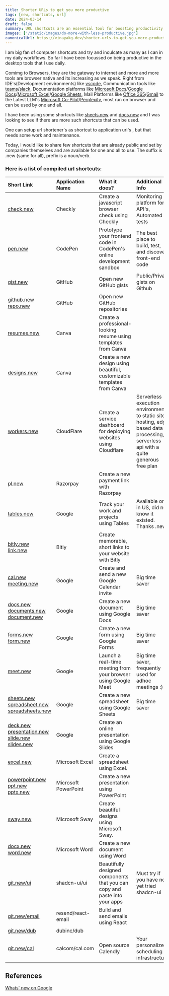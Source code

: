 ```yaml
---
title: Shorter URLs to get you more productive
tags: [new, shortcuts, url]
date: 2024-03-14
draft: false
summary: URL shortcuts are an essential tool for boosting productivity in the digital age. By simplifying the process of navigating the web, URL shortcuts help users focus on their tasks without the distraction of searching for links, leading to a more organized and efficient online experience.
images: ['/static/images/do-more-with-less-productive.jpg']
canonicalUrl: https://vinayakg.dev/shorter-urls-to-get-you-more-productive
---
```


I am big fan of computer shortcuts and try and inculcate as many as I can in my daily workflows. So far I have been focussed on being productive in the desktop tools that I use daily.

Comimg to Browsers, they are the gateway to internet and more and more tools are browser native and its increasing as we speak. Right from IDE's(Development environments) like [vscode](https://github.dev), Communication tools like [teams](https://teams.microsoft.com)/[slack](https://slack.com), Documentation platforms like [Microsoft Docs](https://www.microsoft.com/en-us/microsoft-365/word)/[Google Docs](https://docs.google.com)/[Microsoft Excel](https://www.microsoft.com/en-us/microsoft-365/excel)/[Google Sheets](https://sheets.google.com), Mail Platforms like [Office 365](https://outlook.office.com/)/[Gmail](https://gmail.com) to the Latest LLM's [Microsoft Co-Pilot](https://copilot.microsoft.com/)/[Perplexity](https://www.perplexity.ai/), most run on browser and can be used by one and all.

I have been using some shortcuts like [sheets.new](https://sheets.new) and [docs.new](https://docs.new) and I was looking to see if there are more such shortcuts that can be used.

One can setup url shortener's as shortcut to application url's , but that needs some work and maintenance.

Today, I would like to share few shortcuts that are already public and set by companies themselves and are available for one and all to use. The suffix is .new (same for all), prefix is a noun/verb.

### Here is a list of compiled url shortcuts:

| Short Link                                                                                                                                            | Application Name     | What it does?                                                              | Additional Info                                                                                                                     |
| :---------------------------------------------------------------------------------------------------------------------------------------------------- | :------------------- | :------------------------------------------------------------------------- | :---------------------------------------------------------------------------------------------------------------------------------- |
| [check.new](https://check.new)                                                                                                                        | Checkly              | Create a javascript browser check using Checkly                            | Monitoring platform for API's, Automated UI tests                                                                                   |
| [pen.new](https://pen.new)                                                                                                                            | CodePen              | Prototype your frontend code in CodePen's online development sandbox       | The best place to build, test, and discover front-end code                                                                          |
| [gist.new](https://gist.new)                                                                                                                          | GitHub               | Open new GitHub gists                                                      | Public/Private gists on Github                                                                                                      |
| [github.new](https://github.new)<br/>[repo.new](https://repo.new)                                                                                     | GitHub               | Open new GitHub repositories                                               |                                                                                                                                     |
| [resumes.new](https://resumes.new)                                                                                                                    | Canva                | Create a professional-looking resume using templates from Canva            |                                                                                                                                     |
| [designs.new](https://designs.new)                                                                                                                    | Canva                | Create a new design using beautiful, customizable templates from Canva     |                                                                                                                                     |
| [workers.new](https://workers.new)                                                                                                                    | CloudFlare           | Create a service dashboard for deploying websites using Cloudflare         | Serverless execution environment to static site hosting, edge based data processing, serverless api with a quite generous free plan |
| [pl.new](https://pl.new)                                                                                                                              | Razorpay             | Create a new payment link with Razorpay                                    |                                                                                                                                     |
| [tables.new](https://tables.new)                                                                                                                      | Google               | Track your work and projects using Tables                                  | Available only in US, did not know it existed. Thanks .new                                                                          |
| [bitly.new](https://bitly.new)<br/>[link.new](https://link.new)                                                                                       | Bitly                | Create memorable, short links to your website with Bitly                   |                                                                                                                                     |
| [cal.new](https://cal.new)<br/>[meeting.new](https://meeting.new)                                                                                     | Google               | Create and send a new Google Calendar invite                               | Big time saver                                                                                                                      |
| [docs.new](https://docs.new)<br/>[documents.new](https://documents.new)<br/>[document.new](https://document.new)                                      | Google               | Create a new document using Google Docs                                    | Big time saver                                                                                                                      |
| [forms.new](https://forms.new)<br/>[form.new](https://form.new)                                                                                       | Google               | Create a new form using Google Forms                                       | Big time saver                                                                                                                      |
| [meet.new](https://meet.new)                                                                                                                          | Google               | Launch a real-time meeting from your browser using Google Meet             | Big time saver, frequently used for adhoc meetings :)                                                                               |
| [sheets.new](https://sheets.new)<br/>[spreadsheet.new](https://spreadsheet.new)<br/>[spreadsheets.new](https://spreadsheets.new)                      | Google               | Create a new spreadsheet using Google Sheets                               | Big time saver                                                                                                                      |
| [deck.new](https://deck.new)<br/>[presentation.new](https://presentation.new)<br/>[slide.new](https://slide.new)<br/>[slides.new](https://slides.new) | Google               | Create an online presentation using Google Slides                          |                                                                                                                                     |
| [excel.new](https://excel.new)                                                                                                                        | Microsoft Excel      | Create a spreadsheet using Excel.                                          |                                                                                                                                     |
| [powerpoint.new](https://powerpoint.new)<br/>[ppt.new](https://ppt.new)<br/>[pptx.new](https://pptx.new)                                              | Microsoft PowerPoint | Create a new presentation using PowerPoint                                 |                                                                                                                                     |
| [sway.new](https://sway.new)                                                                                                                          | Microsoft Sway       | Create beautiful designs using Microsoft Sway.                             |                                                                                                                                     |
| [docx.new](https://docx.new)<br/>[word.new](https://word.new)                                                                                         | Microsoft Word       | Create a new document using Word                                           |                                                                                                                                     |
| [git.new/ui](https://git.new/ui)                                                                                                                      | shadcn-ui/ui         | Beautifully designed components that you can copy and paste into your apps | Must try if you have not yet tried shadcn-ui                                                                                        |
| [git.new/email](https://git.new/email)                                                                                                                | resend/react-email   | Build and send emails using React                                          |                                                                                                                                     |
| [git.new/dub](https://git.new/dub)                                                                                                                    | dubinc/dub           |                                                                            |                                                                                                                                     |
| [git.new/cal](https://git.new/cal)                                                                                                                    | calcom/cal.com       | Open source Calendly                                                       | Your personalized scheduling infrastructure                                                                                         |

## References

[Whats' new on Google](https://whats.new/shortcuts#developer-tools)

